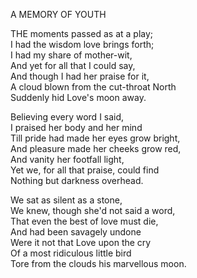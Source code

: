 A MEMORY OF YOUTH  
  
THE moments passed as at a play;  
I had the wisdom love brings forth;  
I had my share of mother-wit,  
And yet for all that I could say,  
And though I had her praise for it,  
A cloud blown from the cut-throat North  
Suddenly hid Love's moon away.  
  
Believing every word I said,  
I praised her body and her mind  
Till pride had made her eyes grow bright,  
And pleasure made her cheeks grow red,  
And vanity her footfall light,  
Yet we, for all that praise, could find  
Nothing but darkness overhead.  
  
We sat as silent as a stone,  
We knew, though she'd not said a word,  
That even the best of love must die,  
And had been savagely undone  
Were it not that Love upon the cry  
Of a most ridiculous little bird  
Tore from the clouds his marvellous moon.  
